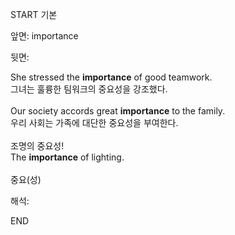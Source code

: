 START
기본

앞면:
importance


뒷면:
<div>She stressed the <strong>importance</strong> of good teamwork. </div><div><div>그녀는 훌륭한 팀워크의 중요성을 강조했다.</div></div><div><br></div><div><div>Our society accords great <strong>importance</strong> to the family. </div><div><div>우리 사회는 가족에 대단한 중요성을 부여한다.</div></div></div><div><br></div><div><div><div><span>조명의 중요성!</span></div></div><div><div><span>The <strong>importance</strong> of lighting.</span></div></div></div><div><br></div><div>중요(성)</div>


해석:
<!--ID: 1746614454101-->
END